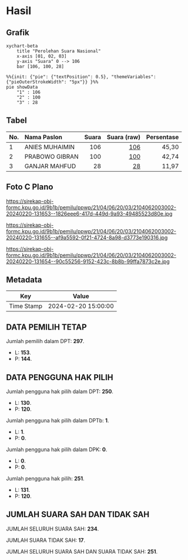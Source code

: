 # Hasil

## Grafik

```mermaid
xychart-beta
    title "Perolehan Suara Nasional"
    x-axis [01, 02, 03]
    y-axis "Suara" 0 --> 106
    bar [106, 100, 28]
```

```mermaid
%%{init: {"pie": {"textPosition": 0.5}, "themeVariables": {"pieOuterStrokeWidth": "5px"}} }%%
pie showData
    "1" : 106
    "2" : 100
    "3" : 28
```

## Tabel

| No. | Nama Paslon    | Suara | Suara (raw) | Persentase |
|:--- |:-------------- | -----:| -----------:| ----------:|
| 1   | ANIES MUHAIMIN | 106   | [106][p-1]  | 45,30      |
| 2   | PRABOWO GIBRAN | 100   | [100][p-2]  | 42,74      |
| 3   | GANJAR MAHFUD  | 28    | [28][p-3]   | 11,97      |


[p-1]: https://github.com/gigit-pemilu/pemilu-2024/blob/main/pilpres/hitung-suara/sub/21-kepulauan-riau/sub/04-lingga/sub/06-singkep-pesisir/sub/2003-lanjut/sub/002-tps/sub/paslon-1.txt
[p-2]: https://github.com/gigit-pemilu/pemilu-2024/blob/main/pilpres/hitung-suara/sub/21-kepulauan-riau/sub/04-lingga/sub/06-singkep-pesisir/sub/2003-lanjut/sub/002-tps/sub/paslon-2.txt
[p-3]: https://github.com/gigit-pemilu/pemilu-2024/blob/main/pilpres/hitung-suara/sub/21-kepulauan-riau/sub/04-lingga/sub/06-singkep-pesisir/sub/2003-lanjut/sub/002-tps/sub/paslon-3.txt

## Foto C Plano

https://sirekap-obj-formc.kpu.go.id/9b1b/pemilu/ppwp/21/04/06/20/03/2104062003002-20240220-131653--1826eee6-417d-449d-9a93-49485523d80e.jpg

https://sirekap-obj-formc.kpu.go.id/9b1b/pemilu/ppwp/21/04/06/20/03/2104062003002-20240220-131655--af9a5592-0f21-4724-8a98-d3773e190316.jpg

https://sirekap-obj-formc.kpu.go.id/9b1b/pemilu/ppwp/21/04/06/20/03/2104062003002-20240220-131654--90c55256-9152-423c-8b8b-99ffa7873c2e.jpg


## Metadata

| Key        | Value               |
| ---------- | ------------------- |
| Time Stamp | 2024-02-20 15:00:00 |


## DATA PEMILIH TETAP

Jumlah pemilih dalam DPT: **297**.
 * L: **153**.
 * P: **144**.

## DATA PENGGUNA HAK PILIH

Jumlah pengguna hak pilih dalam DPT: **250**.
 * L: **130**.
 * P: **120**.

Jumlah pengguna hak pilih dalam DPTb: **1**.
 * L: **1**.
 * P: **0**.

Jumlah pengguna hak pilih dalam DPK: **0**.
 * L: **0**.
 * P: **0**.

Jumlah pengguna hak pilih: **251**.
 * L: **131**.
 * P: **120**.

## JUMLAH SUARA SAH DAN TIDAK SAH

JUMLAH SELURUH SUARA SAH: **234**.

JUMLAH SUARA TIDAK SAH: **17**.

JUMLAH SELURUH SUARA SAH DAN SUARA TIDAK SAH: **251**.



